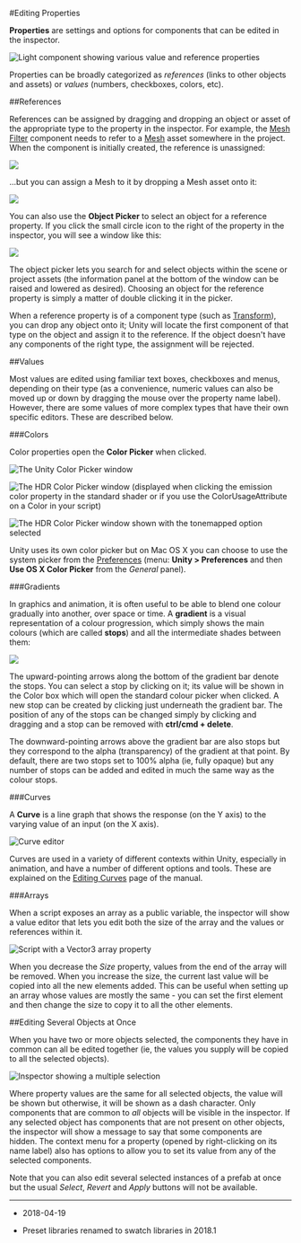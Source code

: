 #Editing Properties

__Properties__ are settings and options for components that can be edited in the inspector. 

![Light component showing various value and reference properties](../uploads/Main/PropertiesExample.png)

Properties can be broadly categorized as _references_ (links to other objects and assets) or _values_ (numbers, checkboxes, colors, etc).

##References

References can be assigned by dragging and dropping an object or asset of the appropriate type to the property in the inspector. For example, the [Mesh Filter](class-MeshFilter) component needs to refer to a [Mesh](class-Mesh) asset somewhere in the project. When the component is initially created, the reference is unassigned:

![](../uploads/Main/RefPropUnassigned.png)

...but you can assign a Mesh to it by dropping a Mesh asset onto it:

![](../uploads/Main/RefPropAssigned.png)

You can also use the __Object Picker__ to select an object for a reference property. If you click the small circle icon to the right of the property in the inspector, you will see a window like this:

![](../uploads/Main/ObjectPicker.png) 

The object picker lets you search for and select objects within the scene or project assets (the information panel at the bottom of the window can be raised and lowered as desired). Choosing an object for the reference property is simply a matter of double clicking it in the picker.

When a reference property is of a component type (such as [Transform](class-Transform)), you can drop any object onto it; Unity will locate the first component of that type on the object and assign it to the reference. If the object doesn't have any components of the right type, the assignment will be rejected.

##Values

Most values are edited using familiar text boxes, checkboxes and menus, depending on their type (as a convenience, numeric values can also be moved up or down by dragging the mouse over the property name label). However, there are some values of more complex types that have their own specific editors. These are described below.


###Colors

Color properties open the __Color Picker__ when clicked.

![The Unity Color Picker window](../uploads/Main/ColorPicker.png) 

![The HDR Color Picker window (displayed  when clicking the emission color property in the standard shader or if you use the ColorUsageAttribute on a Color in your script)](../uploads/Main/HDRColorPicker.png) 

![The HDR Color Picker window shown with the tonemapped option selected](../uploads/Main/HDRColorPickerTonemapped.png) 

Unity uses its own color picker but on Mac OS X you can choose to use the system picker from the [Preferences](Preferences) (menu: __Unity &gt; Preferences__ and then __Use OS X Color Picker__ from the _General_ panel).

###Gradients

In graphics and animation, it is often useful to be able to blend one colour gradually into another, over space or time. A __gradient__ is a visual representation of a colour progression, which simply shows the main colours (which are called __stops__) and all the intermediate shades between them:

![](../uploads/Main/GradientDiagram.png) 

The upward-pointing arrows along the bottom of the gradient bar denote the stops. You can select a stop by clicking on it; its value will be shown in the Color box which will open the standard colour picker when clicked. A new stop can be created by clicking just underneath the gradient bar. The position of any of the stops can be changed simply by clicking and dragging and a stop can be removed with __ctrl/cmd + delete__.

The downward-pointing arrows above the gradient bar are also stops but they correspond to the alpha (transparency) of the gradient at that point. By default, there are two stops set to 100% alpha (ie, fully opaque) but any number of stops can be added and edited in much the same way as the colour stops.

###Curves

A __Curve__ is a line graph that shows the response (on the Y axis) to the varying value of an input (on the X axis).

![Curve editor](../uploads/Main/CurveEditor.png)

Curves are used in a variety of different contexts within Unity, especially in animation, and have a number of different options and tools. These are explained on the [Editing Curves](EditingCurves) page of the manual.

###Arrays

When a script exposes an array as a public variable, the inspector will show a value editor that lets you edit both the size of the array and the values or references within it.

![Script with a Vector3 array property](../uploads/Main/ArrayInspector.png)

When you decrease the _Size_ property, values from the end of the array will be removed. When you increase the size, the current last value will be copied into all the new elements added. This can be useful when setting up an array whose values are mostly the same - you can set the first element and then change the size to copy it to all the other elements.

##Editing Several Objects at Once

When you have two or more objects selected, the components they have in common can all be edited together (ie, the values you supply will be copied to all the selected objects).

![Inspector showing a multiple selection](../uploads/Main/MultiObjectEdit.svg)

Where property values are the same for all selected objects, the value will be shown but otherwise, it will be shown as a dash character. Only components that are common to _all_ objects will be visible in the inspector. If any selected object has components that are not present on other objects, the inspector will show a message to say that some components are hidden. The context menu for a property (opened by right-clicking on its name label) also has options to allow you to set its value from any of the selected components.

Note that you can also edit several selected instances of a prefab at once but the usual _Select_, _Revert_ and _Apply_ buttons will not be available.

---
* <span class="page-edit">2018-04-19  <!-- include IncludeTextAmendPageSomeEdit --></span>

* <span class="page-history">Preset libraries renamed to swatch libraries in 2018.1</span>